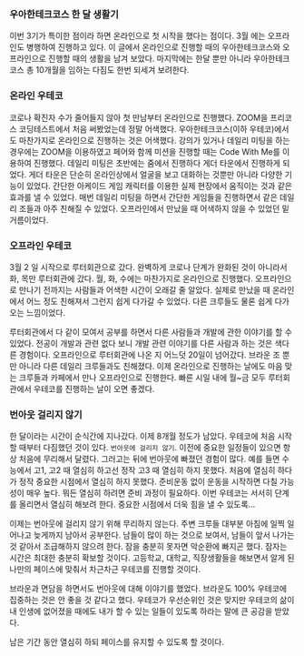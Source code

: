 ### 우아한테크코스 한 달 생활기

이번 3기가 특이한 점이라 하면 온라인으로 첫 시작을 했다는 점이다. 3월 에는 오프라인도 병행하여 진행하고 있다. 이 글에서 온라인으로 진행할 때의 우아한테크코스와 오프라인으로 진행할 때의 생활을 남겨 보았다. 마지막에는 한달 뿐만 아니라 우아한테크코스 총 10개월을 임하는 다짐도 한번 되세겨 보려한다.

### 온라인 우테코

코로나 확진자 수가 줄어들지 않아 첫 만남부터 온라인으로 진행했다. ZOOM을 프리코스 코딩테스트에서 처음 써봤었는데 정말 어색했다.  우아한테크코스(이하 우테코)에서도 마찬가지로 온라인으로 진행하는 것은 어색했다. 강의가 있거나 데일리 미팅을 하는 경우에는 ZOOM을 이용하였고 페어와 함께 미션을 진행할 때는 Code With Me를 이용하여 진행했다. 데일리 미팅은 초반에는 줌에서 진행하다 게더 타운에서 진행하게 되었다. 게더 타운은 단순히 온라인상에서 얼굴을 보고 대화하는 것뿐만 아니라 다양한 기능이 있었다. 간단한 아케이드 게임 캐릭터를 이용한 실제 현장에서 움직이는 것과 같은 효과를 낼 수 있었다. 매번 데일리 미팅을 하면서 간단한 게임들을 진행하면서 같은 데일리 조들과 아주 친해질 수 있었다. 오프라인에서 만났을 때 어색하지 않을 수 있었던 밑거름이었다.

### 오프라인 우테코

3월 2 일 시작으로 루터회관으로 갔다. 완벽하게 코로나 단계가 완화된 것이 아니라서 화, 목만 루터회관에 갔다. 월, 화, 수에는 마찬가지로 온라인으로 진행했다. 오프라인으로 만나기 전까지는 사람들과 어색한 시간이 오래갈 줄 알았다. 실제로 만났을 때 온라인에서 어느 정도 친해져서 그런지 쉽게 다가갈 수 있었다. 다른 크루들도 물론 쉽게 다가오는 느낌이었다.

루터회관에서 다 같이 모여서 공부를 하면서 다른 사람들과 개발에 관한 이야기를 할 수 있었다. 전공이 개발과 관련 없다 보니 개발 관련 이야기를 다른 사람과 하는 것은 색다른 경험이다. 오프라인으로 루터회관에 나온 지 어느덧 20일이 넘어갔다. 브라운 조 뿐만 아니라 다른 데일리 크루들과도 친해졌다. 이제 온라인으로 진행하는 날에도 마음 맞는 크루들과 카페에서 만나 오프라인으로 진행한다. 빠른 시일 내에 월~금 모두 루터회관에서 우테코를 진행하는 날이 오면 좋겠다.

### 번아웃 걸리지 않기

한 달이라는 시간이 순식간에 지나갔다. 이제 8개월 정도가 남았다. 우테코에 처음 시작할 때부터 다짐했던 것이 있다. `번아웃에 걸리지 않기`. 이전에 중요한 일정들이 있으면 항상 처음에 무리해서 달렸다. 그러고는 뒤에 번아웃에 빠졌던 경험이 많다. 예를 들면 수능에서 고1, 고2 때 열심히 하고선 정작 고3 때 열심히 하지 못했다. 처음에 열심히 하다가 정작 중요한 시점에서 열심히 하지 못했다. 준비운동 없이 운동을 시작하면 다칠 가능성이 매우 높다. 뭐든 열심히 하려면 준비 과정이 필요하다. 이번 우테코는 서서히 단계를 올리면서 열심히 해보려 한다. 중요한 시점에서 더욱 힘을 낼 수 있도록...

이제는 번아웃에 걸리지 않기 위해 무리하지 않는다. 주변 크루들 대부분 아침에 일찍 일어나고 늦게까지 남아서 공부한다. 남들이 많이 하는 것으로 보여서, 남들이 앞서 나가는 것 같아서 조급해하지 않으려 한다. 잠을 충분히 못자면 악순환에 빠지곤 했다. 잠자는 시간은 최대한 충분히 확보할 것이다. 고등학교, 대학교, 직장생활들을 해보면서 알게 된 나만의 페이스에 맞춰서 차근차근 우테코를 진행할 것이다.

브라운과 면담을 하면서도 번아웃에 대해 이야기를 했었다. 브라운도 100% 우테코에 집중하는 것은 안 좋을 것 같다고 했다. 우테코가 우선순위인 것은 맞지만 우테코의 삶이 내 인생에 없어졌을 때에도 내가 할 수 있는 일들이 있도록 하라는 말에 큰 공감을 받았다.

남은 기간 동안 열심히 하되 페이스를 유지할 수 있도록 할 것이다.
